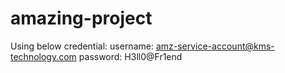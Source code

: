 # amazing-project
Using below credential:
username: amz-service-account@kms-technology.com
password: H3ll0@Fr1end
